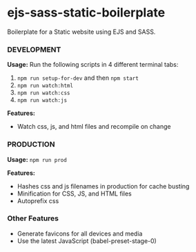 # ejs-sass-static-boilerplate
Boilerplate for a Static website using EJS and SASS.

### DEVELOPMENT
**Usage:** Run the following scripts in 4 different terminal tabs:
1. ```npm run setup-for-dev``` and then ```npm start```
2. ```npm run watch:html```
3. ```npm run watch:css```
4. ```npm run watch:js```

**Features:**
- Watch css, js, and html files and recompile on change


### PRODUCTION

**Usage:** ```npm run prod```

**Features:**
- Hashes css and js filenames in production for cache busting
- Minification for CSS, JS, and HTML files
- Autoprefix css

### Other Features
- Generate favicons for all devices and media
- Use the latest JavaScript (babel-preset-stage-0)
